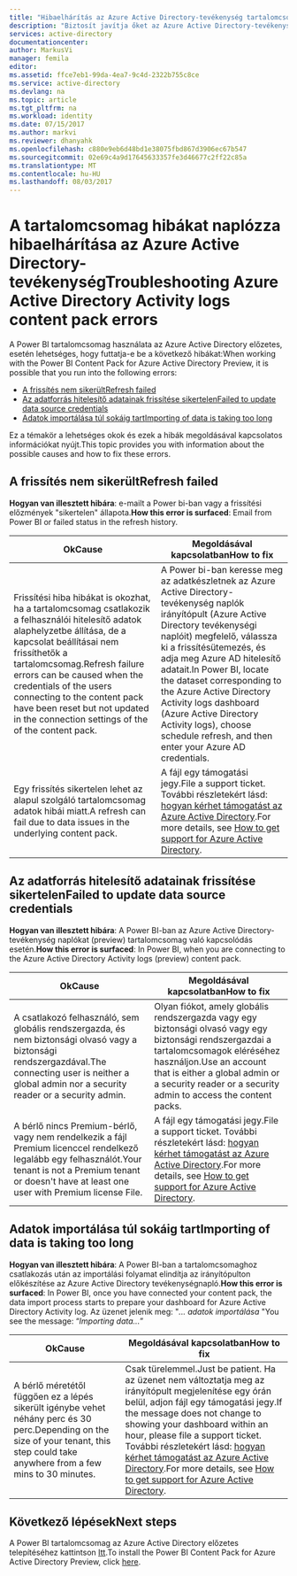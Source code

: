 ```yaml
---
title: "Hibaelhárítás az Azure Active Directory-tevékenység tartalomcsomag hibákat naplózza |} Microsoft Docs"
description: "Biztosít javítja őket az Azure Active Directory-tevékenység tartalomcsomag és lépéseket hibaüzenetek listáját."
services: active-directory
documentationcenter: 
author: MarkusVi
manager: femila
editor: 
ms.assetid: ffce7eb1-99da-4ea7-9c4d-2322b755c8ce
ms.service: active-directory
ms.devlang: na
ms.topic: article
ms.tgt_pltfrm: na
ms.workload: identity
ms.date: 07/15/2017
ms.author: markvi
ms.reviewer: dhanyahk
ms.openlocfilehash: c880e9eb6d48bd1e38075fbd867d3906ec67b547
ms.sourcegitcommit: 02e69c4a9d17645633357fe3d46677c2ff22c85a
ms.translationtype: MT
ms.contentlocale: hu-HU
ms.lasthandoff: 08/03/2017
---
```

# <a name="troubleshooting-azure-active-directory-activity-logs-content-pack-errors"></a><span data-ttu-id="65027-103">A tartalomcsomag hibákat naplózza hibaelhárítása az Azure Active Directory-tevékenység</span><span class="sxs-lookup"><span data-stu-id="65027-103">Troubleshooting Azure Active Directory Activity logs content pack errors</span></span> 


<span data-ttu-id="65027-104">A Power BI tartalomcsomag használata az Azure Active Directory előzetes, esetén lehetséges, hogy futtatja-e be a következő hibákat:</span><span class="sxs-lookup"><span data-stu-id="65027-104">When working with the Power BI Content Pack for Azure Active Directory Preview, it is possible that you run into the following errors:</span></span> 

- [<span data-ttu-id="65027-105">A frissítés nem sikerült</span><span class="sxs-lookup"><span data-stu-id="65027-105">Refresh failed</span></span>](active-directory-reporting-troubleshoot-content-pack.md#refresh-failed) 
- [<span data-ttu-id="65027-106">Az adatforrás hitelesítő adatainak frissítése sikertelen</span><span class="sxs-lookup"><span data-stu-id="65027-106">Failed to update data source credentials</span></span>](active-directory-reporting-troubleshoot-content-pack.md#failed-to-update-data-source-credentials) 
- [<span data-ttu-id="65027-107">Adatok importálása túl sokáig tart</span><span class="sxs-lookup"><span data-stu-id="65027-107">Importing of data is taking too long</span></span>](active-directory-reporting-troubleshoot-content-pack.md#importing-of-data-is-taking-too-long) 
 
<span data-ttu-id="65027-108">Ez a témakör a lehetséges okok és ezek a hibák megoldásával kapcsolatos információkat nyújt.</span><span class="sxs-lookup"><span data-stu-id="65027-108">This topic provides you with information about the possible causes and how to fix these errors.</span></span>
 
## <a name="refresh-failed"></a><span data-ttu-id="65027-109">A frissítés nem sikerült</span><span class="sxs-lookup"><span data-stu-id="65027-109">Refresh failed</span></span> 
 
<span data-ttu-id="65027-110">**Hogyan van illesztett hibára**: e-mailt a Power bi-ban vagy a frissítési előzmények "sikertelen" állapota.</span><span class="sxs-lookup"><span data-stu-id="65027-110">**How this error is surfaced**: Email from Power BI or failed status in the refresh history.</span></span> 


| <span data-ttu-id="65027-111">Ok</span><span class="sxs-lookup"><span data-stu-id="65027-111">Cause</span></span> | <span data-ttu-id="65027-112">Megoldásával kapcsolatban</span><span class="sxs-lookup"><span data-stu-id="65027-112">How to fix</span></span> |
| ---   | ---        |
| <span data-ttu-id="65027-113">Frissítési hiba hibákat is okozhat, ha a tartalomcsomag csatlakozik a felhasználói hitelesítő adatok alaphelyzetbe állítása, de a kapcsolat beállításai nem frissíthetők a tartalomcsomag.</span><span class="sxs-lookup"><span data-stu-id="65027-113">Refresh failure errors can be caused when the credentials of the users connecting to the content pack have been reset but not updated in the connection settings of the of the content pack.</span></span> | <span data-ttu-id="65027-114">A Power bi-ban keresse meg az adatkészletnek az Azure Active Directory-tevékenység naplók irányítópult (Azure Active Directory tevékenységi naplóit) megfelelő, válassza ki a frissítésütemezés, és adja meg Azure AD hitelesítő adatait.</span><span class="sxs-lookup"><span data-stu-id="65027-114">In Power BI, locate the dataset corresponding to the Azure Active Directory Activity logs dashboard (Azure Active Directory Activity logs), choose schedule refresh, and then enter your Azure AD credentials.</span></span> |
| <span data-ttu-id="65027-115">Egy frissítés sikertelen lehet az alapul szolgáló tartalomcsomag adatok hibái miatt.</span><span class="sxs-lookup"><span data-stu-id="65027-115">A refresh can fail due to data issues in the underlying content pack.</span></span> | <span data-ttu-id="65027-116">A fájl egy támogatási jegy.</span><span class="sxs-lookup"><span data-stu-id="65027-116">File a support ticket.</span></span> <span data-ttu-id="65027-117">További részletekért lásd: [hogyan kérhet támogatást az Azure Active Directory](active-directory-troubleshooting-support-howto.md).</span><span class="sxs-lookup"><span data-stu-id="65027-117">For more details, see [How to get support for Azure Active Directory](active-directory-troubleshooting-support-howto.md).</span></span>|
 
 
## <a name="failed-to-update-data-source-credentials"></a><span data-ttu-id="65027-118">Az adatforrás hitelesítő adatainak frissítése sikertelen</span><span class="sxs-lookup"><span data-stu-id="65027-118">Failed to update data source credentials</span></span> 
 
<span data-ttu-id="65027-119">**Hogyan van illesztett hibára**: A Power BI-ban az Azure Active Directory-tevékenység naplókat (preview) tartalomcsomag való kapcsolódás esetén.</span><span class="sxs-lookup"><span data-stu-id="65027-119">**How this error is surfaced**: In Power BI, when you are connecting to the Azure Active Directory Activity logs (preview) content pack.</span></span> 

| <span data-ttu-id="65027-120">Ok</span><span class="sxs-lookup"><span data-stu-id="65027-120">Cause</span></span> | <span data-ttu-id="65027-121">Megoldásával kapcsolatban</span><span class="sxs-lookup"><span data-stu-id="65027-121">How to fix</span></span> |
| ---   | ---        |
| <span data-ttu-id="65027-122">A csatlakozó felhasználó, sem globális rendszergazda, és nem biztonsági olvasó vagy a biztonsági rendszergazdával.</span><span class="sxs-lookup"><span data-stu-id="65027-122">The connecting user is neither a global admin nor a security reader or a security admin.</span></span> | <span data-ttu-id="65027-123">Olyan fiókot, amely globális rendszergazda vagy egy biztonsági olvasó vagy egy biztonsági rendszergazdai a tartalomcsomagok eléréséhez használjon.</span><span class="sxs-lookup"><span data-stu-id="65027-123">Use an account that is either a global admin or a security reader or a security admin to access the content packs.</span></span> |
| <span data-ttu-id="65027-124">A bérlő nincs Premium-bérlő, vagy nem rendelkezik a fájl Premium licenccel rendelkező legalább egy felhasználót.</span><span class="sxs-lookup"><span data-stu-id="65027-124">Your tenant is not a Premium tenant or doesn't have at least one user with Premium license File.</span></span> | <span data-ttu-id="65027-125">A fájl egy támogatási jegy.</span><span class="sxs-lookup"><span data-stu-id="65027-125">File a support ticket.</span></span> <span data-ttu-id="65027-126">További részletekért lásd: [hogyan kérhet támogatást az Azure Active Directory](active-directory-troubleshooting-support-howto.md).</span><span class="sxs-lookup"><span data-stu-id="65027-126">For more details, see [How to get support for Azure Active Directory](active-directory-troubleshooting-support-howto.md).</span></span>|
 

 

## <a name="importing-of-data-is-taking-too-long"></a><span data-ttu-id="65027-127">Adatok importálása túl sokáig tart</span><span class="sxs-lookup"><span data-stu-id="65027-127">Importing of data is taking too long</span></span> 
 
<span data-ttu-id="65027-128">**Hogyan van illesztett hibára**: A Power BI-ban a tartalomcsomaghoz csatlakozás után az importálási folyamat elindítja az irányítópulton előkészítése az Azure Active Directory tevékenységnapló.</span><span class="sxs-lookup"><span data-stu-id="65027-128">**How this error is surfaced**: In Power BI, once you have connected your content pack, the data import process starts to prepare your dashboard for Azure Active Directory Activity log.</span></span> <span data-ttu-id="65027-129">Az üzenet jelenik meg: "*... adatok importálása* "</span><span class="sxs-lookup"><span data-stu-id="65027-129">You see the message: “*Importing data...*”</span></span>  

| <span data-ttu-id="65027-130">Ok</span><span class="sxs-lookup"><span data-stu-id="65027-130">Cause</span></span> | <span data-ttu-id="65027-131">Megoldásával kapcsolatban</span><span class="sxs-lookup"><span data-stu-id="65027-131">How to fix</span></span> |
| ---   | ---        |
| <span data-ttu-id="65027-132">A bérlő méretétől függően ez a lépés sikerült igénybe vehet néhány perc és 30 perc.</span><span class="sxs-lookup"><span data-stu-id="65027-132">Depending on the size of your tenant, this step could take anywhere from a few mins to 30 minutes.</span></span> | <span data-ttu-id="65027-133">Csak türelemmel.</span><span class="sxs-lookup"><span data-stu-id="65027-133">Just be patient.</span></span> <span data-ttu-id="65027-134">Ha az üzenet nem változtatja meg az irányítópult megjelenítése egy órán belül, adjon fájl egy támogatási jegy.</span><span class="sxs-lookup"><span data-stu-id="65027-134">If the message does not change to showing your dashboard within an hour, please file a support ticket.</span></span> <span data-ttu-id="65027-135">További részletekért lásd: [hogyan kérhet támogatást az Azure Active Directory](active-directory-troubleshooting-support-howto.md).</span><span class="sxs-lookup"><span data-stu-id="65027-135">For more details, see [How to get support for Azure Active Directory](active-directory-troubleshooting-support-howto.md).</span></span>|

## <a name="next-steps"></a><span data-ttu-id="65027-136">Következő lépések</span><span class="sxs-lookup"><span data-stu-id="65027-136">Next steps</span></span>

<span data-ttu-id="65027-137">A Power BI tartalomcsomag az Azure Active Directory előzetes telepítéséhez kattintson [Itt](https://powerbi.microsoft.com/en-us/blog/azure-active-directory-meets-power-bi/).</span><span class="sxs-lookup"><span data-stu-id="65027-137">To install the Power BI Content Pack for Azure Active Directory Preview, click [here](https://powerbi.microsoft.com/en-us/blog/azure-active-directory-meets-power-bi/).</span></span>



